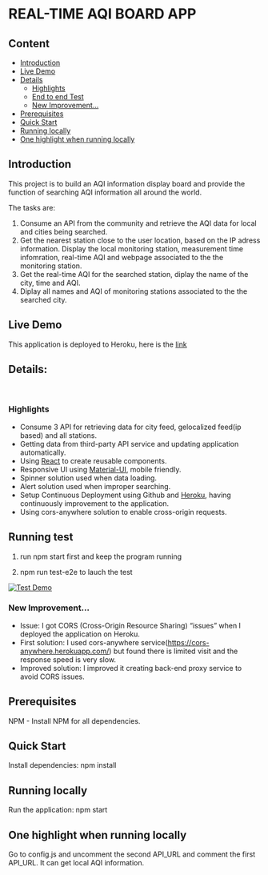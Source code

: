 # REAL-TIME AQI BOARD APP

## Content

- [Introduction](#introduction)
- [Live Demo](#live-demo)
- [Details](#details)
  - [Highlights](#highlights)
  - [End to end Test](#running-test)
  - [New Improvement...](#new-improvement...)
- [Prerequisites](#prerequisites)
- [Quick Start](#quick-start)
- [Running locally](#running-locally)
- [One highlight when running locally](#one-highlight-when-running-locally)
  ​

## Introduction

This project is to build an AQI information display board and provide the function of searching AQI information all around the world.

The tasks are:

1. Consume an API from the community and retrieve the AQI data for local and cities being searched.
2. Get the nearest station close to the user location, based on the IP adress information. Display the local monitoring station, measurement time infomration, real-time AQI and webpage associated to the the monitoring station.
3. Get the real-time AQI for the searched station, diplay the name of the city, time and AQI.
4. Diplay all names and AQI of monitoring stations associated to the the searched city.

## Live Demo

This application is deployed to Heroku, here is the [link](https://ap-visual.herokuapp.com//)
​

## Details:

​

### Highlights

- Consume 3 API for retrieving data for city feed, gelocalized feed(ip based) and all stations.
- Getting data from third-party API service and updating application automatically.
- Using [React](https://reactjs.org/) to create reusable components.
- Responsive UI using [Material-UI](https://material-ui.com/), mobile friendly.
- Spinner solution used when data loading.
- Alert solution used when improper searching.
- Setup Continuous Deployment using Github and [Heroku](https://www.heroku.com/), having continuously improvement to the application.
- Using cors-anywhere solution to enable cross-origin requests.

## Running test

1. run npm start first and keep the program running

2. npm run test-e2e to lauch the test

[![Test Demo](https://i9.ytimg.com/vi/Br0COHopKNo/mq3.jpg?sqp=CIT5yfsF&rs=AOn4CLBNmUSb0aSoB5lWxAXLk5vSy30tQA)](https://www.youtube.com/embed/Br0COHopKNo)

### New Improvement...

- Issue: I got CORS (Cross-Origin Resource Sharing) “issues” when I deployed the application on Heroku.
- First solution: I used cors-anywhere service(https://cors-anywhere.herokuapp.com/) but found there is limited visit and the response speed is very slow.
- Improved solution: I improved it creating back-end proxy service to avoid CORS issues.


## Prerequisites

NPM - Install NPM for all dependencies.

## Quick Start

Install dependencies:
npm install

## Running locally

Run the application:
npm start

## One highlight when running locally

Go to config.js and uncomment the second API_URL and comment the first API_URL. It can get local AQI information.
